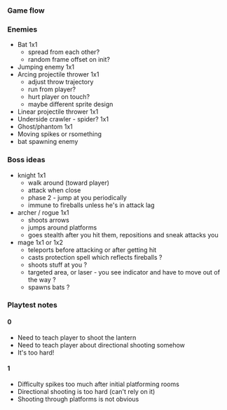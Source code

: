 ### Game flow

### Enemies
- Bat 1x1
    - spread from each other?
    - random frame offset on init?
- Jumping enemy 1x1
- Arcing projectile thrower 1x1
    - adjust throw trajectory
    - run from player?
    - hurt player on touch?
    - maybe different sprite design
- Linear projectile thrower 1x1
- Underside crawler - spider? 1x1
- Ghost/phantom 1x1
- Moving spikes or rsomething
- bat spawning enemy

### Boss ideas
- knight 1x1
    - walk around (toward player)
    - attack when close
    - phase 2 - jump at you periodically
    - immune to fireballs unless he's in attack lag
- archer / rogue 1x1
    - shoots arrows
    - jumps around platforms
    - goes stealth after you hit them, repositions and sneak attacks you
- mage 1x1 or 1x2
    - teleports before attacking or after getting hit
    - casts protection spell which reflects fireballs ?
    - shoots stuff at you ?
    - targeted area, or laser - you see indicator and have to move out of the  way ?
    - spawns bats ?


### Playtest notes
#### 0
- Need to teach player to shoot the lantern
- Need to teach player about directional shooting somehow
- It's too hard!
#### 1
- Difficulty spikes too much after initial platforming rooms
- Directional shooting is too hard (can't rely on it)
- Shooting through platforms is not obvious
